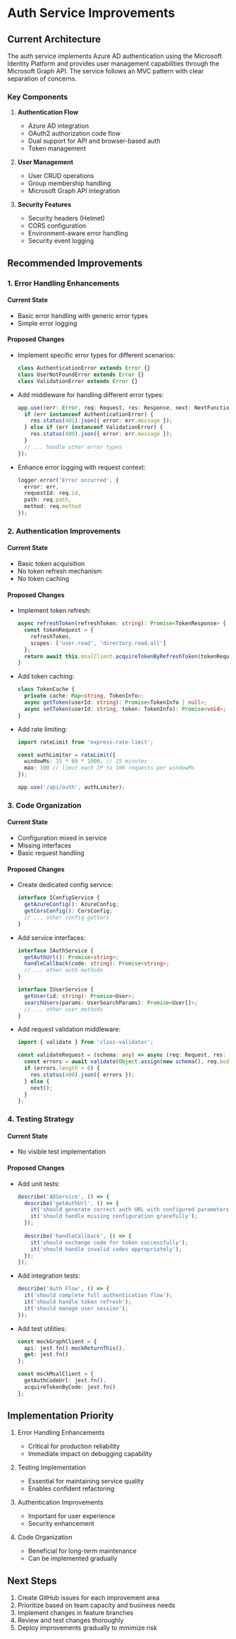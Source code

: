 # Auth Service Improvements

## Current Architecture

The auth service implements Azure AD authentication using the Microsoft Identity Platform and provides user management capabilities through the Microsoft Graph API. The service follows an MVC pattern with clear separation of concerns.

### Key Components

1. **Authentication Flow**
   - Azure AD integration
   - OAuth2 authorization code flow
   - Dual support for API and browser-based auth
   - Token management

2. **User Management**
   - User CRUD operations
   - Group membership handling
   - Microsoft Graph API integration

3. **Security Features**
   - Security headers (Helmet)
   - CORS configuration
   - Environment-aware error handling
   - Security event logging

## Recommended Improvements

### 1. Error Handling Enhancements

#### Current State
- Basic error handling with generic error types
- Simple error logging

#### Proposed Changes
- Implement specific error types for different scenarios:
  ```typescript
  class AuthenticationError extends Error {}
  class UserNotFoundError extends Error {}
  class ValidationError extends Error {}
  ```
- Add middleware for handling different error types:
  ```typescript
  app.use((err: Error, req: Request, res: Response, next: NextFunction) => {
    if (err instanceof AuthenticationError) {
      res.status(401).json({ error: err.message });
    } else if (err instanceof ValidationError) {
      res.status(400).json({ error: err.message });
    }
    // ... handle other error types
  });
  ```
- Enhance error logging with request context:
  ```typescript
  logger.error('Error occurred', {
    error: err,
    requestId: req.id,
    path: req.path,
    method: req.method
  });
  ```

### 2. Authentication Improvements

#### Current State
- Basic token acquisition
- No token refresh mechanism
- No token caching

#### Proposed Changes
- Implement token refresh:
  ```typescript
  async refreshToken(refreshToken: string): Promise<TokenResponse> {
    const tokenRequest = {
      refreshToken,
      scopes: ['user.read', 'directory.read.all']
    };
    return await this.msalClient.acquireTokenByRefreshToken(tokenRequest);
  }
  ```
- Add token caching:
  ```typescript
  class TokenCache {
    private cache: Map<string, TokenInfo>;
    async getToken(userId: string): Promise<TokenInfo | null>;
    async setToken(userId: string, token: TokenInfo): Promise<void>;
  }
  ```
- Add rate limiting:
  ```typescript
  import rateLimit from 'express-rate-limit';
  
  const authLimiter = rateLimit({
    windowMs: 15 * 60 * 1000, // 15 minutes
    max: 100 // limit each IP to 100 requests per windowMs
  });
  
  app.use('/api/auth', authLimiter);
  ```

### 3. Code Organization

#### Current State
- Configuration mixed in service
- Missing interfaces
- Basic request handling

#### Proposed Changes
- Create dedicated config service:
  ```typescript
  interface IConfigService {
    getAzureConfig(): AzureConfig;
    getCorsConfig(): CorsConfig;
    // ... other config getters
  }
  ```
- Add service interfaces:
  ```typescript
  interface IAuthService {
    getAuthUrl(): Promise<string>;
    handleCallback(code: string): Promise<string>;
    // ... other auth methods
  }
  
  interface IUserService {
    getUser(id: string): Promise<User>;
    searchUsers(params: UserSearchParams): Promise<User[]>;
    // ... other user methods
  }
  ```
- Add request validation middleware:
  ```typescript
  import { validate } from 'class-validator';
  
  const validateRequest = (schema: any) => async (req: Request, res: Response, next: NextFunction) => {
    const errors = await validate(Object.assign(new schema(), req.body));
    if (errors.length > 0) {
      res.status(400).json({ errors });
    } else {
      next();
    }
  };
  ```

### 4. Testing Strategy

#### Current State
- No visible test implementation

#### Proposed Changes
- Add unit tests:
  ```typescript
  describe('ADService', () => {
    describe('getAuthUrl', () => {
      it('should generate correct auth URL with configured parameters');
      it('should handle missing configuration gracefully');
    });
    
    describe('handleCallback', () => {
      it('should exchange code for token successfully');
      it('should handle invalid codes appropriately');
    });
  });
  ```
- Add integration tests:
  ```typescript
  describe('Auth Flow', () => {
    it('should complete full authentication flow');
    it('should handle token refresh');
    it('should manage user session');
  });
  ```
- Add test utilities:
  ```typescript
  const mockGraphClient = {
    api: jest.fn().mockReturnThis(),
    get: jest.fn()
  };
  
  const mockMsalClient = {
    getAuthCodeUrl: jest.fn(),
    acquireTokenByCode: jest.fn()
  };
  ```

## Implementation Priority

1. Error Handling Enhancements
   - Critical for production reliability
   - Immediate impact on debugging capability

2. Testing Implementation
   - Essential for maintaining service quality
   - Enables confident refactoring

3. Authentication Improvements
   - Important for user experience
   - Security enhancement

4. Code Organization
   - Beneficial for long-term maintenance
   - Can be implemented gradually

## Next Steps

1. Create GitHub issues for each improvement area
2. Prioritize based on team capacity and business needs
3. Implement changes in feature branches
4. Review and test changes thoroughly
5. Deploy improvements gradually to minimize risk
